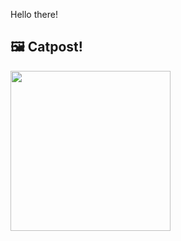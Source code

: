 Hello there!



## 🖼️ Catpost!

<sub>
    <img src="https://cdn2.thecatapi.com/images/bcp.jpg" height="256">
</sub>

